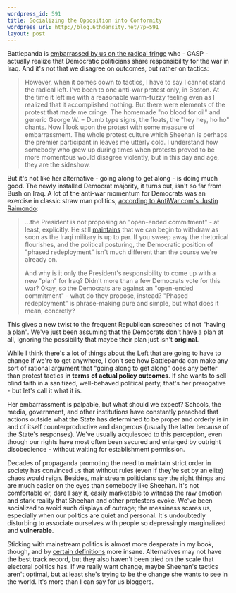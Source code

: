 ```yaml
--- 
wordpress_id: 591
title: Socializing the Opposition into Conformity
wordpress_url: http://blog.6thdensity.net/?p=591
layout: post
---
```

Battlepanda is <a href="http://battlepanda.blogspot.com/2007/01/angelica-centrist.html">embarrassed by us on the radical fringe</a> who - GASP - actually realize that Democratic politicians share responsibility for the war in Iraq.  And it's not that we disagree on outcomes, but rather on tactics:
<blockquote>However, when it comes down to tactics, I have to say I cannot stand the radical left. I've been to one anti-war protest only, in Boston. At the time it left me with a reasonable warm-fuzzy feeling even as I realized that it accomplished nothing. But there were elements of the protest that made me cringe. The homemade "no blood for oil" and generic George W. = Dumb type signs, the floats, the "hey hey, ho ho" chants. Now I look upon the protest with some measure of embarrassment. The whole protest culture which Sheehan is perhaps the premier participant in leaves me utterly cold. I understand how somebody who grew up during times when protests proved to be more momentous would disagree violently, but in this day and age, they are the sideshow.</blockquote>
But it's not like her alternative - going along to get along - is doing much good.  The newly installed Democrat majority, it turns out, isn't so far from Bush on Iraq.  A lot of the anti-war momentum for Democrats was an exercise in classic straw man politics, <a href="http://www.antiwar.com/blog/2007/01/05/the-pelosi-cop-out/">according to AntiWar.com's Justin Raimondo</a>:
<blockquote>...the President is not proposing an "open-ended commitment" - at least, explicitly. He still <a href="http://www.defenselink.mil/news/Jun2005/20050628_1894.html">maintains</a> that we can begin to withdraw as soon as the Iraqi military is up to par. If you sweep away the rhetorical flourishes, and the political posturing, the Democratic position of "phased redeployment" isn't much different than the course we're already on.

And why is it only the President's responsibility to come up with a new "plan" for Iraq? Didn't more than a few Democrats vote for this war? Okay, so the Democrats are against an "open-ended commitment" - what do they propose, instead? "Phased redeployment" is phrase-making pure and simple, but what does it mean, concretly?</blockquote>
This gives a new twist to the frequent Republican screeches of not "having a plan".  We've just been assuming that the Democrats don't have a plan at all, ignoring the possibility that maybe their plan just isn't <strong>original</strong>.

While I think there's a lot of things about the Left that are going to have to change if we're to get anywhere, I don't see how Battlepanda can make any sort of rational argument that "going along to get along" does any better than protest tactics <strong>in terms of actual policy outcomes</strong>.  If she wants to sell blind faith in a sanitized, well-behaved political party, that's her prerogative - but let's call it what it is.

Her embarrassment is palpable, but what should we expect?  Schools, the media, government, and other institutions have constantly preached that actions outside what the State has determined to be proper and orderly is in and of itself counterproductive and dangerous (usually the latter because of the State's responses).  We've usually acquiesced to this perception, even though our rights have most often been secured and enlarged by outright disobedience - without waiting for establishment permission.

Decades of propaganda promoting the need to maintain strict order in society has convinced us that without rules (even if they're set by an elite) chaos would reign.  Besides, mainstream politicians say the right things and are much easier on the eyes than somebody like Sheehan.  It's not comfortable or, dare I say it, easily marketable to witness the raw emotion and stark reality that Sheehan and other protesters evoke.  We've been socialized to avoid such displays of outrage; the messiness scares us, especially when our politics are quiet and personal.  It's undoubtedly disturbing to associate ourselves with people so depressingly marginalized and <strong>vulnerable</strong>.

Sticking with mainstream politics is almost more desperate in my book, though, and by <a href="http://www.quotiki.com/quote.aspx?id=3568">certain definitions</a> more insane.  Alternatives may not have the best track record, but they also haven't been tried on the scale that electoral politics has.  If we really want change, maybe Sheehan's tactics aren't optimal, but at least she's trying to be the change she wants to see in the world.  It's more than I can say for us bloggers.
